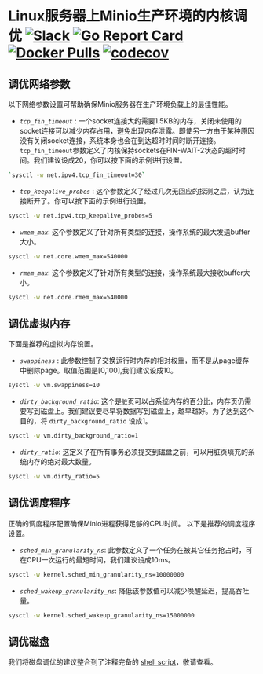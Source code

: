 # Linux服务器上Minio生产环境的内核调优 [![Slack](https://slack.minio.io/slack?type=svg)](https://slack.minio.io) [![Go Report Card](https://goreportcard.com/badge/minio/minio)](https://goreportcard.com/report/minio/minio) [![Docker Pulls](https://img.shields.io/docker/pulls/minio/minio.svg?maxAge=604800)](https://hub.docker.com/r/minio/minio/) [![codecov](https://codecov.io/gh/minio/minio/branch/master/graph/badge.svg)](https://codecov.io/gh/minio/minio)

## 调优网络参数

以下网络参数设置可帮助确保Minio服务器在生产环境负载上的最佳性能。

- *`tcp_fin_timeout`* : 一个socket连接大约需要1.5KB的内存，关闭未使用的socket连接可以减少内存占用，避免出现内存泄露。即使另一方由于某种原因没有关闭socket连接，系统本身也会在到达超时时间时断开连接。 `tcp_fin_timeout`参数定义了内核保持sockets在FIN-WAIT-2状态的超时时间。我们建议设成20，你可以按下面的示例进行设置。

```sh
`sysctl -w net.ipv4.tcp_fin_timeout=30`
```

- *`tcp_keepalive_probes`* : 这个参数定义了经过几次无回应的探测之后，认为连接断开了。你可以按下面的示例进行设置。

```sh
sysctl -w net.ipv4.tcp_keepalive_probes=5
```

- *`wmem_max`*: 这个参数定义了针对所有类型的连接，操作系统的最大发送buffer大小。

```sh
sysctl -w net.core.wmem_max=540000
```

- *`rmem_max`*: 这个参数定义了针对所有类型的连接，操作系统最大接收buffer大小。

```sh
sysctl -w net.core.rmem_max=540000
```

## 调优虚拟内存

下面是推荐的虚拟内存设置。

- *`swappiness`* : 此参数控制了交换运行时内存的相对权重，而不是从page缓存中删除page。取值范围是[0,100],我们建议设成10。

```sh
sysctl -w vm.swappiness=10
```

- *`dirty_background_ratio`*: 这个是`脏`页可以占系统内存的百分比，内存页仍需要写到磁盘上。我们建议要尽早将数据写到磁盘上，越早越好。为了达到这个目的，将 `dirty_background_ratio` 设成1。

```sh
sysctl -w vm.dirty_background_ratio=1
```

- *`dirty_ratio`*: 这定义了在所有事务必须提交到磁盘之前，可以用脏页填充的系统内存的绝对最大数量。

```sh
sysctl -w vm.dirty_ratio=5
```

## 调优调度程序

正确的调度程序配置确保Minio进程获得足够的CPU时间。 以下是推荐的调度程序设置。

- *`sched_min_granularity_ns`*: 此参数定义了一个任务在被其它任务抢占时，可在CPU一次运行的最短时间，我们建议设成10ms。

```sh
sysctl -w kernel.sched_min_granularity_ns=10000000
```

- *`sched_wakeup_granularity_ns`*: 降低该参数值可以减少唤醒延迟，提高吞吐量。

```sh
sysctl -w kernel.sched_wakeup_granularity_ns=15000000
```

## 调优磁盘

我们将磁盘调优的建议整合到了注释完备的 [shell script](https://github.com/minio/minio/blob/master/docs/deployment/kernel-tuning/disk-tuning.sh)，敬请查看。
